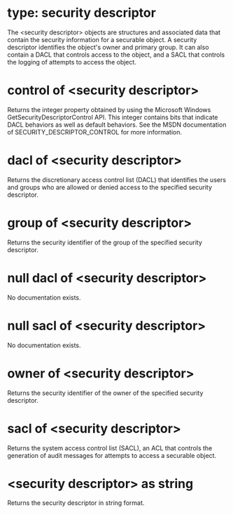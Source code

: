 # type: security descriptor

The &lt;security descriptor&gt; objects are structures and associated data that contain the security information for a securable object. A security descriptor identifies the object&#39;s owner and primary group. It can also contain a DACL that controls access to the object, and a SACL that controls the logging of attempts to access the object.

# control of &lt;security descriptor&gt;

Returns the integer property obtained by using the Microsoft Windows GetSecurityDescriptorControl API. This integer contains bits that indicate DACL behaviors as well as default behaviors. See the MSDN documentation of SECURITY_DESCRIPTOR_CONTROL for more information.

# dacl of &lt;security descriptor&gt;

Returns the discretionary access control list (DACL) that identifies the users and groups who are allowed or denied access to the specified security descriptor.

# group of &lt;security descriptor&gt;

Returns the security identifier of the group of the specified security descriptor.

# null dacl of &lt;security descriptor&gt;

No documentation exists.

# null sacl of &lt;security descriptor&gt;

No documentation exists.

# owner of &lt;security descriptor&gt;

Returns the security identifier of the owner of the specified security descriptor.

# sacl of &lt;security descriptor&gt;

Returns the system access control list (SACL), an ACL that controls the generation of audit messages for attempts to access a securable object.

# &lt;security descriptor&gt; as string

Returns the security descriptor in string format.
